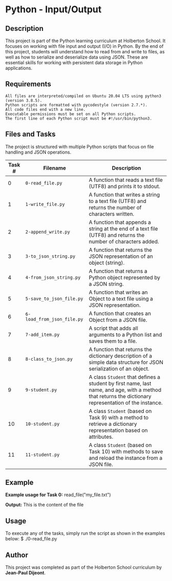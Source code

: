 # Python - Input/Output
## Description

This project is part of the Python learning curriculum at Holberton School. It focuses on working with file input and output (I/O) in Python. By the end of this project, students will understand how to read from and write to files, as well as how to serialize and deserialize data using JSON. These are essential skills for working with persistent data storage in Python applications.

## Requirements

    All files are interpreted/compiled on Ubuntu 20.04 LTS using python3 (version 3.8.5).
    Python scripts are formatted with pycodestyle (version 2.7.*).
    All code files end with a new line.
    Executable permissions must be set on all Python scripts.
    The first line of each Python script must be #!/usr/bin/python3.

## Files and Tasks

The project is structured with multiple Python scripts that focus on file handling and JSON operations.

| Task # | Filename                     | Description                                                                                        |
|--------|-------------------------------|----------------------------------------------------------------------------------------------------|
| 0      | `0-read_file.py`              | A function that reads a text file (UTF8) and prints it to stdout.                                  |
| 1      | `1-write_file.py`             | A function that writes a string to a text file (UTF8) and returns the number of characters written. |
| 2      | `2-append_write.py`           | A function that appends a string at the end of a text file (UTF8) and returns the number of characters added. |
| 3      | `3-to_json_string.py`         | A function that returns the JSON representation of an object (string).                             |
| 4      | `4-from_json_string.py`       | A function that returns a Python object represented by a JSON string.                              |
| 5      | `5-save_to_json_file.py`      | A function that writes an Object to a text file using a JSON representation.                       |
| 6      | `6-load_from_json_file.py`    | A function that creates an Object from a JSON file.                                                |
| 7      | `7-add_item.py`               | A script that adds all arguments to a Python list and saves them to a file.                        |
| 8      | `8-class_to_json.py`          | A function that returns the dictionary description of a simple data structure for JSON serialization of an object. |
| 9      | `9-student.py`                | A class `Student` that defines a student by first name, last name, and age, with a method that returns the dictionary representation of the instance. |
| 10     | `10-student.py`               | A class `Student` (based on Task 9) with a method to retrieve a dictionary representation based on attributes. |
| 11     | `11-student.py`               | A class `Student` (based on Task 10) with methods to save and reload the instance from a JSON file. |


## Example

   **Example usage for Task 0:**
		read_file("my_file.txt")

   **Output:**
		This is the content of the file

## Usage

To execute any of the tasks, simply run the script as shown in the examples below:
	$ ./0-read_file.py

## Author

This project was completed as part of the Holberton School curriculum by **Jean-Paul Dijeont**.